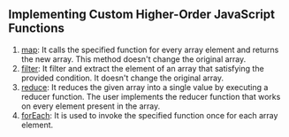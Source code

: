 ## Implementing Custom Higher-Order JavaScript Functions

1. [map](https://www.javatpoint.com/javascript-array-map-method): It calls the specified function for every array element and returns the new array. This method doesn't change the original array.
2. [filter](https://www.javatpoint.com/javascript-array-filter-method): It filter and extract the element of an array that satisfying the provided condition. It doesn't change the original array.
3. [reduce](https://www.javatpoint.com/javascript-array-reduce-method): It reduces the given array into a single value by executing a reducer function. The user implements the reducer function that works on every element present in the array.
4. [forEach](https://www.javatpoint.com/javascript-array-foreach-method): It is used to invoke the specified function once for each array element.